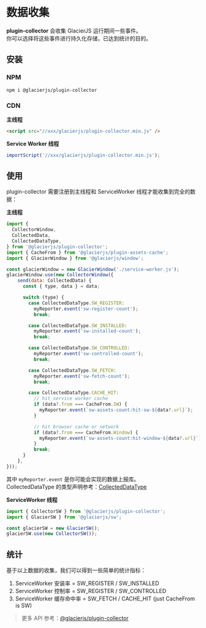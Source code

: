 # 数据收集

**plugin-collector** 会收集 GlacierJS 运行期间一些事件。    
你可以选择将这些事件进行持久化存储，已达到统计的目的。

## 安装

### NPM

```shell
npm i @glacierjs/plugin-collector
```

### CDN

**主线程**

```html
<script src="//xxx/glacierjs/plugin-collector.min.js" />
```

**Service Worker 线程**

```javascript
importScript('//xxx/glacierjs/plugin-collector.min.js');
```

## 使用

plugin-collector 需要注册到主线程和 ServiceWorker 线程才能收集到完全的数据：

**主线程**

```javascript
import {
  CollectorWindow,
  CollectedData,
  CollectedDataType,
} from '@glacierjs/plugin-collector';
import { CacheFrom } from '@glacierjs/plugin-assets-cache';
import { GlacierWindow } from '@glacierjs/window';

const glacierWindow = new GlacierWindow('./service-worker.js');
glacierWindow.use(new CollectorWindow({
    send(data: CollectedData) {
      const { type, data } = data;

      switch (type) {
        case CollectedDataType.SW_REGISTER:
          myReporter.event('sw-register-count');
          break;

        case CollectedDataType.SW_INSTALLED:
          myReporter.event('sw-installed-count');
          break;

        case CollectedDataType.SW_CONTROLLED:
          myReporter.event('sw-controlled-count');
          break;

        case CollectedDataType.SW_FETCH:
          myReporter.event('sw-fetch-count');
          break;

        case CollectedDataType.CACHE_HIT:
          // hit service worker cache
          if (data?.from === CacheFrom.SW) {
            myReporter.event(`sw-assets-count:hit-sw-${data?.url}`);
          }

          // hit browser cache or network
          if (data?.from === CacheFrom.Window) {
            myReporter.event(`sw-assets-count:hit-window-${data?.url}`);
          }
          break;
      }
    },
}));
```

其中 `myReporter.event` 是你可能会实现的数据上报库。    
CollectedDataType 的类型声明参考：[CollectedDataType](https://jerryc8080.github.io/GlacierJS/api/enums/plugin_collector_src.CollectedDataType.html)

**ServiceWorker 线程**

```javascript
import { CollectorSW } from '@glacierjs/plugin-collector';
import { GlacierSW } from '@glacierjs/sw';

const glacierSW = new GlacierSW();
glacierSW.use(new CollectorSW());
```

## 统计

基于以上数据的收集，我们可以得到一些简单的统计指标：

1. ServiceWorker 安装率 = SW_REGISTER / SW_INSTALLED
2. ServiceWorker 控制率 = SW_REGISTER / SW_CONTROLLED
3. ServiceWorker 缓存命中率 = SW_FETCH / CACHE_HIT (just CacheFrom is SW)

> 更多 API 参考：[@glacierjs/plugin-collector](https://jerryc8080.github.io/GlacierJS/api/modules/plugin_collector_src.html)

